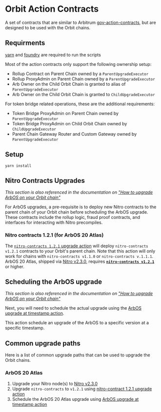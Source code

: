 # Orbit Action Contracts

A set of contracts that are similar to Arbitrum [gov-action-contracts](https://github.com/ArbitrumFoundation/governance/tree/main/src/gov-action-contracts), but are designed to be used with the Orbit chains.

## Requirments

[yarn](https://classic.yarnpkg.com/lang/en/docs/install/) and [foundry](https://book.getfoundry.sh/getting-started/installation) are required to run the scripts

Most of the action contracts only support the following ownership setup:
- Rollup Contract on Parent Chain owned by a `ParentUpgradeExecutor`
- Rollup ProxyAdmin on Parent Chain owned by a `ParentUpgradeExecutor`
- Arb Owner on the Child Orbit Chain is granted to alias of `ParentUpgradeExecutor`
- Arb Owner on the Child Orbit Chain is granted to `ChildUpgradeExecutor`

For token bridge related operations, these are the additional requirements:
- Token Bridge ProxyAdmin on Parent Chain owned by `ParentUpgradeExecutor`
- Token Bridge ProxyAdmin on Child Orbit Chain owned by `ChildUpgradeExecutor`
- Parent Chain Gateway Router and Custom Gateway owned by `ParentUpgradeExecutor`

## Setup

```
yarn install
```


## Nitro Contracts Upgrades
*This section is also referenced in the documentation on ["How to upgrade ArbOS on your Orbit chain"](https://docs.arbitrum.io/launch-orbit-chain/how-tos/arbos-upgrade)*

For ArbOS upgrades, a pre-requisite is to deploy new Nitro contracts to the parent chain of your Orbit chain before scheduling the ArbOS upgrade. These contracts include the rollup logic, fraud proof contracts, and interfaces for interacting with Nitro precompiles. 

### Nitro contracts 1.2.1 (for ArbOS 20 Atlas)
The [`nitro-contracts 1.2.1` upgrade action](scripts/foundry/contract-upgrades/1.2.1) will deploy `nitro-contracts v1.2.1` contracts to your Orbit's parent chain. Note that this action will only work for chains with `nitro-contracts v1.1.0` or `nitro-contracts v.1.1.1`. ArbOS 20 Atlas, shipped via [Nitro v2.3.0](https://github.com/OffchainLabs/nitro/releases/tag/v2.3.0), requires [**`nitro-contracts v1.2.1`**](https://github.com/OffchainLabs/nitro-contracts/releases/tag/v1.2.1) or higher.

## Scheduling the ArbOS upgrade
*This section is also referenced in the documentation on ["How to upgrade ArbOS on your Orbit chain"](https://docs.arbitrum.io/launch-orbit-chain/how-tos/arbos-upgrade)*

Next, you will need to schedule the actual upgrade using the [ArbOS upgrade at timestamp action](scripts/foundry/arbos-upgrades/at-timestamp). 

This action schedule an upgrade of the ArbOS to a specific version at a specific timestamp.

## Common upgrade paths
Here is a list of common upgrade paths that can be used to upgrade the Orbit chains.

### ArbOS 20 Atlas
1. Upgrade your Nitro node(s) to [Nitro v2.3.0](https://github.com/OffchainLabs/nitro/releases/tag/v2.3.0)
1. Upgrade `nitro-contracts` to `v1.2.1` using [nitro-contract 1.2.1 upgrade action](scripts/foundry/contract-upgrades/1.2.1)
2. Schedule the ArbOS 20 Atlas upgrade using [ArbOS upgrade at timestamp action](scripts/foundry/arbos-upgrades/at-timestamp)
